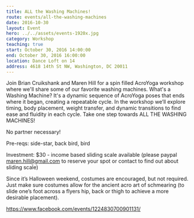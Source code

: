 ```yaml
---
title: ALL the Washing Machines!
route: events/all-the-washing-machines
date: 2016-10-30
layout: Event
hero: ../../assets/events-1920x.jpg
category: Workshop
teaching: true
start: October 30, 2016 14:00:00
end: October 30, 2016 16:00:00
location: Dance Loft on 14
address: 4618 14th St NW, Washington, DC 20011
---
```


Join Brian Cruikshank and Maren Hill for a spin filled AcroYoga workshop where we'll share some of our favorite washing machines. What's a Washing Machine? It's a dynamic sequence of AcroYoga poses that ends where it began, creating a repeatable cycle. In the workshop we’ll explore timing, body placement, weight transfer, and dynamic transitions to find ease and fluidity in each cycle. Take one step towards ALL THE WASHING MACHINES!

No partner necessary!

Pre-reqs: side-star, back bird, bird

Investment: $30 - income based sliding scale available (please paypal maren.hill@gmail.com to reserve your spot or contact to find out about sliding scale)

Since it’s Halloween weekend, costumes are encouraged, but not required. Just make sure costumes allow for the ancient acro art of schmearing (to slide one’s foot across a flyers hip, back or thigh to achieve a more desirable placement).

https://www.facebook.com/events/1224830700901131/

